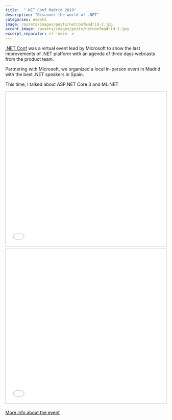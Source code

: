 ```yaml
---
title:  ".NET Conf Madrid 2019"
description: "Discover the world of .NET"
categories: events
image: /assets/images/posts/netconfmadrid-2.jpg
accent_image: /assets/images/posts/netconfmadrid-1.jpg
excerpt_separator: <!--more-->
---
```


[.NET Conf](https://www.dotnetconf.net/) was a virtual event lead by Microsoft to show the last improvements of .NET platform with an agenda of three days webcasts from the product team. 

Partnering with Microsoft, we organized a local in-person event in Madrid with the best .NET speakers in Spain. 

This time, I talked about ASP.NET Core 3 and ML.NET

<iframe src="//www.slideshare.net/slideshow/embed_code/key/nqQxWZtW6X3ifP" width="595" height="485" frameborder="0" marginwidth="0" marginheight="0" scrolling="no" style="border:1px solid #CCC; border-width:1px; margin-bottom:5px; max-width: 100%;" allowfullscreen> </iframe>

<iframe src="//www.slideshare.net/slideshow/embed_code/key/hYHVpIBKieSLpz" width="595" height="485" frameborder="0" marginwidth="0" marginheight="0" scrolling="no" style="border:1px solid #CCC; border-width:1px; margin-bottom:5px; max-width: 100%;" allowfullscreen> </iframe>

[More info about the event](https://www.meetup.com/es-ES/CrossDvlup/events/264578806/)